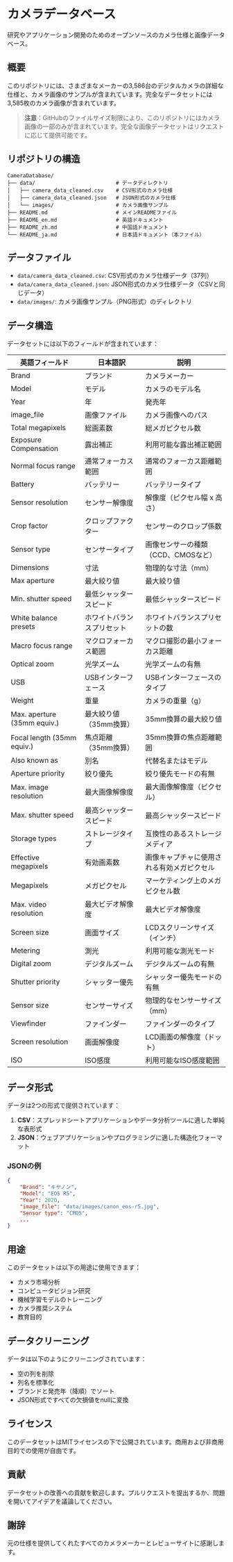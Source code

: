 # カメラデータベース

研究やアプリケーション開発のためのオープンソースのカメラ仕様と画像データベース。

## 概要

このリポジトリには、さまざまなメーカーの3,586台のデジタルカメラの詳細な仕様と、カメラ画像のサンプルが含まれています。完全なデータセットには3,585枚のカメラ画像が含まれています。

> **注意**：GitHubのファイルサイズ制限により、このリポジトリにはカメラ画像の一部のみが含まれています。完全な画像データセットはリクエストに応じて提供可能です。

## リポジトリの構造

```
CameraDatabase/
├── data/                          # データディレクトリ
│   ├── camera_data_cleaned.csv    # CSV形式のカメラ仕様
│   ├── camera_data_cleaned.json   # JSON形式のカメラ仕様
│   └── images/                    # カメラ画像サンプル
├── README.md                      # メインREADMEファイル
├── README_en.md                   # 英語ドキュメント
├── README_zh.md                   # 中国語ドキュメント
└── README_ja.md                   # 日本語ドキュメント（本ファイル）
```

## データファイル

- `data/camera_data_cleaned.csv`: CSV形式のカメラ仕様データ（37列）
- `data/camera_data_cleaned.json`: JSON形式のカメラ仕様データ（CSVと同じデータ）
- `data/images/`: カメラ画像サンプル（PNG形式）のディレクトリ

## データ構造

データセットには以下のフィールドが含まれています：

| 英語フィールド | 日本語訳 | 説明 |
|---------|----------|------|
| Brand | ブランド | カメラメーカー |
| Model | モデル | カメラのモデル名 |
| Year | 年 | 発売年 |
| image_file | 画像ファイル | カメラ画像へのパス |
| Total megapixels | 総画素数 | 総メガピクセル数 |
| Exposure Compensation | 露出補正 | 利用可能な露出補正範囲 |
| Normal focus range | 通常フォーカス範囲 | 通常のフォーカス距離範囲 |
| Battery | バッテリー | バッテリータイプ |
| Sensor resolution | センサー解像度 | 解像度（ピクセル幅 x 高さ） |
| Crop factor | クロップファクター | センサーのクロップ係数 |
| Sensor type | センサータイプ | 画像センサーの種類（CCD、CMOSなど） |
| Dimensions | 寸法 | 物理的な寸法（mm） |
| Max aperture | 最大絞り値 | 最大絞り値 |
| Min. shutter speed | 最低シャッタースピード | 最低シャッタースピード |
| White balance presets | ホワイトバランスプリセット | ホワイトバランスプリセットの数 |
| Macro focus range | マクロフォーカス範囲 | マクロ撮影の最小フォーカス距離 |
| Optical zoom | 光学ズーム | 光学ズームの有無 |
| USB | USBインターフェース | USBインターフェースのタイプ |
| Weight | 重量 | カメラの重量（g） |
| Max. aperture (35mm equiv.) | 最大絞り値（35mm換算） | 35mm換算の最大絞り値 |
| Focal length (35mm equiv.) | 焦点距離（35mm換算） | 35mm換算の焦点距離範囲 |
| Also known as | 別名 | 代替名またはモデル |
| Aperture priority | 絞り優先 | 絞り優先モードの有無 |
| Max. image resolution | 最大画像解像度 | 最大画像解像度（ピクセル） |
| Max. shutter speed | 最高シャッタースピード | 最高シャッタースピード |
| Storage types | ストレージタイプ | 互換性のあるストレージメディア |
| Effective megapixels | 有効画素数 | 画像キャプチャに使用される有効メガピクセル |
| Megapixels | メガピクセル | マーケティング上のメガピクセル数 |
| Max. video resolution | 最大ビデオ解像度 | 最大ビデオ解像度 |
| Screen size | 画面サイズ | LCDスクリーンサイズ（インチ） |
| Metering | 測光 | 利用可能な測光モード |
| Digital zoom | デジタルズーム | デジタルズームの有無 |
| Shutter priority | シャッター優先 | シャッター優先モードの有無 |
| Sensor size | センサーサイズ | 物理的なセンサーサイズ（mm） |
| Viewfinder | ファインダー | ファインダーのタイプ |
| Screen resolution | 画面解像度 | LCD画面の解像度（ドット） |
| ISO | ISO感度 | 利用可能なISO感度範囲 |

## データ形式

データは2つの形式で提供されています：

1. **CSV**：スプレッドシートアプリケーションやデータ分析ツールに適した単純な表形式
2. **JSON**：ウェブアプリケーションやプログラミングに適した構造化フォーマット

### JSONの例

```json
{
    "Brand": "キヤノン",
    "Model": "EOS R5",
    "Year": 2020,
    "image_file": "data/images/canon_eos-r5.jpg",
    "Sensor type": "CMOS",
    ...
}
```

## 用途

このデータセットは以下の用途に使用できます：

- カメラ市場分析
- コンピュータビジョン研究
- 機械学習モデルのトレーニング
- カメラ推奨システム
- 教育目的

## データクリーニング

データは以下のようにクリーニングされています：
- 空の列を削除
- 列名を標準化
- ブランドと発売年（降順）でソート
- JSON形式ですべての欠損値をnullに変換

## ライセンス

このデータセットはMITライセンスの下で公開されています。商用および非商用目的での使用が自由です。

## 貢献

データセットの改善への貢献を歓迎します。プルリクエストを提出するか、問題を開いてアイデアを議論してください。

## 謝辞

元の仕様を提供してくれたすべてのカメラメーカーとレビューサイトに感謝します。 